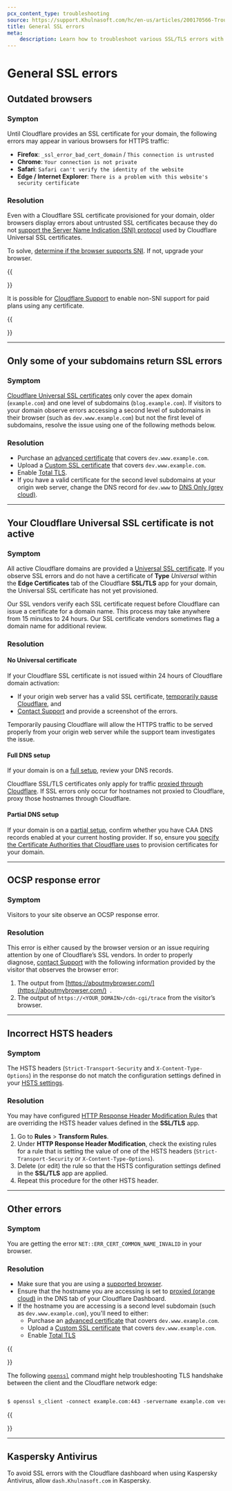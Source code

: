 ```yaml
---
pcx_content_type: troubleshooting
source: https://support.Khulnasoft.com/hc/en-us/articles/200170566-Troubleshooting-SSL-errors
title: General SSL errors
meta:
    description: Learn how to troubleshoot various SSL/TLS errors with Cloudflare.
---
```


# General SSL errors

## Outdated browsers

### Sympton

Until Cloudflare provides an SSL certificate for your domain, the following errors may appear in various browsers for HTTPS traffic:

- **Firefox**: `_ssl_error_bad_cert_domain` / `This connection is untrusted`
- **Chrome**: `Your connection is not private`
- **Safari**: `Safari can't verify the identity of the website`
- **Edge / Internet Explorer**: `There is a problem with this website's security certificate`

### Resolution

Even with a Cloudflare SSL certificate provisioned for your domain, older browsers display errors about untrusted SSL certificates because they do not [support the Server Name Indication (SNI) protocol](https://en.wikipedia.org/wiki/Server_Name_Indication#Support) used by Cloudflare Universal SSL certificates. 

To solve, [determine if the browser supports SNI](https://caniuse.com/#feat=sni). If not, upgrade your browser.

{{<Aside type="note">}}

It is possible for [Cloudflare Support](/support/troubleshooting/general-troubleshooting/contacting-cloudflare-support/) to enable non-SNI support for paid plans using any certificate.

{{</Aside>}}

___

## Only some of your subdomains return SSL errors

### Symptom

[Cloudflare Universal SSL certificates](/ssl/edge-certificates/universal-ssl) only cover the apex domain (`example.com`) and one level of subdomains (`blog.example.com`). If visitors to your domain observe errors accessing a second level of subdomains in their browser (such as `dev.www.example.com`) but not the first level of subdomains, resolve the issue using one of the following methods below.

### Resolution

-   Purchase an [advanced certificate](/ssl/edge-certificates/advanced-certificate-manager) that covers `dev.www.example.com`.
-   Upload a [Custom SSL certificate](/ssl/edge-certificates/custom-certificates) that covers `dev.www.example.com`.
-   Enable [Total TLS](/ssl/edge-certificates/additional-options/total-tls).
-   If you have a valid certificate for the second level subdomains at your origin web server, change the DNS record for `dev.www` to [DNS Only (grey cloud)](/dns/manage-dns-records/reference/proxied-dns-records/).

___

## Your Cloudflare Universal SSL certificate is not active

### Symptom

All active Cloudflare domains are provided a [Universal SSL certificate](/ssl/edge-certificates/universal-ssl). If you observe SSL errors and do not have a certificate of **Type** _Universal_ within the **Edge Certificates** tab of the Cloudflare **SSL/TLS** app for your domain, the Universal SSL certificate has not yet provisioned.

Our SSL vendors verify each SSL certificate request before Cloudflare can issue a certificate for a domain name. This process may take anywhere from 15 minutes to 24 hours. Our SSL certificate vendors sometimes flag a domain name for additional review.

### Resolution

#### No Universal certificate

If your Cloudflare SSL certificate is not issued within 24 hours of Cloudflare domain activation:

-   If your origin web server has a valid SSL certificate, [temporarily pause Cloudflare](/fundamentals/setup/manage-domains/pause-cloudflare/), and
-   [Contact Support](/support/troubleshooting/general-troubleshooting/contacting-cloudflare-support/) and provide a screenshot of the errors.

Temporarily pausing Cloudflare will allow the HTTPS traffic to be served properly from your origin web server while the support team investigates the issue.

#### Full DNS setup

If your domain is on a [full setup](/dns/zone-setups/full-setup/), review your DNS records.

Cloudflare SSL/TLS certificates only apply for traffic [proxied through Cloudflare](/dns/manage-dns-records/reference/proxied-dns-records/). If SSL errors only occur for hostnames not proxied to Cloudflare, proxy those hostnames through Cloudflare.

#### Partial DNS setup

If your domain is on a [partial setup](/dns/zone-setups/partial-setup/), confirm whether you have CAA DNS records enabled at your current hosting provider. If so, ensure you [specify the Certificate Authorities that Cloudflare uses](/ssl/edge-certificates/caa-records/) to provision certificates for your domain. 

___

## OCSP response error

### Symptom

Visitors to your site observe an OCSP response error.

### Resolution

This error is either caused by the browser version or an issue requiring attention by one of Cloudflare’s SSL vendors. In order to properly diagnose, [contact Support](/support/troubleshooting/general-troubleshooting/contacting-cloudflare-support/) with the following information provided by the visitor that observes the browser error:

1.  The output from [https://aboutmybrowser.com/](https://aboutmybrowser.com/)  .
2.  The output of `https://<YOUR_DOMAIN>/cdn-cgi/trace` from the visitor’s browser.

___

## Incorrect HSTS headers

### Symptom

The HSTS headers (`Strict-Transport-Security` and `X-Content-Type-Options`) in the response do not match the configuration settings defined in your [HSTS settings](/ssl/edge-certificates/additional-options/http-strict-transport-security/).

### Resolution

You may have configured [HTTP Response Header Modification Rules](/rules/transform/response-header-modification) that are overriding the HSTS header values defined in the **SSL/TLS** app.

1.  Go to **Rules** > **Transform Rules**.
2.  Under **HTTP Response Header Modification**, check the existing rules for a rule that is setting the value of one of the HSTS headers (`Strict-Transport-Security` or `X-Content-Type-Options`).
3.  Delete (or edit) the rule so that the HSTS configuration settings defined in the **SSL/TLS** app are applied.
4.  Repeat this procedure for the other HSTS header.

___

## Other errors

### Symptom

You are getting the error `NET::ERR_CERT_COMMON_NAME_INVALID` in your browser.

### Resolution

- Make sure that you are using a [supported browser](/ssl/reference/browser-compatibility/).
- Ensure that the hostname you are accessing is set to [proxied (orange cloud)](/dns/manage-dns-records/reference/proxied-dns-records/) in the DNS tab of your Cloudflare Dashboard.
- If the hostname you are accessing is a second level subdomain (such as `dev.www.example.com`), you'll need to either:
  - Purchase an [advanced certificate](/ssl/edge-certificates/advanced-certificate-manager) that covers `dev.www.example.com`.
  - Upload a [Custom SSL certificate](/ssl/edge-certificates/custom-certificates) that covers `dev.www.example.com`.
  - Enable [Total TLS](/ssl/edge-certificates/additional-options/total-tls)

{{<Aside type="note">}}

The following [`openssl`](https://www.openssl.org/) command might help troubleshooting TLS handshake between the client and the Cloudflare network edge:

```txt

$ openssl s_client -connect example.com:443 -servername example.com version

```

{{</Aside>}}

___

## Kaspersky Antivirus

To avoid SSL errors with the Cloudflare dashboard when using Kaspersky
Antivirus, allow `dash.Khulnasoft.com` in Kaspersky.